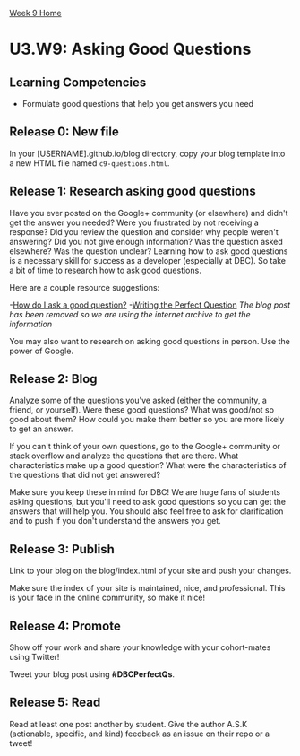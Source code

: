 [Week 9 Home](../)

# U3.W9: Asking Good Questions

## Learning Competencies
- Formulate good questions that help you get answers you need

## Release 0: New file

In your [USERNAME].github.io/blog directory, copy your blog template into a new HTML file named `c9-questions.html`.

## Release 1: Research asking good questions
Have you ever posted on the Google+ community (or elsewhere) and didn't get the answer you needed? Were you frustrated by not receiving a response? Did you review the question and consider why people weren't answering? Did you not give enough information? Was the question asked elsewhere? Was the question unclear? Learning how to ask good questions is a necessary skill for success as a developer (especially at DBC). So take a bit of time to research how to ask good questions.

Here are a couple resource suggestions:

-[How do I ask a good question?](http://stackoverflow.com/help/how-to-ask)
-[Writing the Perfect Question](http://web.archive.org/web/20140709094611/http://msmvps.com/blogs/jon_skeet/archive/2010/08/29/writing-the-perfect-question.aspx) *The blog post has been removed so we are using the internet archive to get the information*

You may also want to research on asking good questions in person. Use the power of Google.

## Release 2: Blog
Analyze some of the questions you've asked (either the community, a friend, or yourself). Were these good questions? What was good/not so good about them? How could you make them better so you are more likely to get an answer.

If you can't think of your own questions, go to the Google+ community or stack overflow and analyze the questions that are there. What characteristics make up a good question? What were the characteristics of the questions that did not get answered?

Make sure you keep these in mind for DBC! We are huge fans of students asking questions, but you'll need to ask good questions so you can get the answers that will help you. You should also feel free to ask for clarification and to push if you don't understand the answers you get.

## Release 3: Publish
Link to your blog on the blog/index.html of your site and push your changes.

Make sure the index of your site is maintained, nice, and professional. This is your face in the online community, so make it nice!

## Release 4: Promote

Show off your work and share your knowledge with your cohort-mates using Twitter!

Tweet your blog post using **#DBCPerfectQs**.

## Release 5: Read

Read at least one post another by student. Give the author A.S.K (actionable, specific, and kind) feedback as an issue on their repo or a tweet!